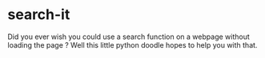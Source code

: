 # search-it
Did you ever wish you could use a search function on a webpage without loading the page ? Well this little python doodle hopes to help you with that.
